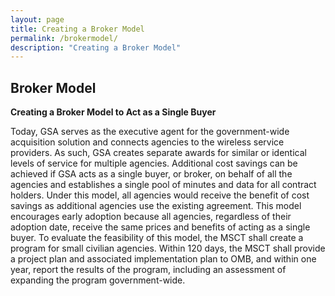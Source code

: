 ```yaml
---
layout: page
title: Creating a Broker Model
permalink: /brokermodel/
description: "Creating a Broker Model"
---
```

## **Broker Model**

**Creating a Broker Model to Act as a Single Buyer**

Today, GSA serves as the executive agent for the government-wide acquisition solution and connects agencies to the wireless service providers.  As such, GSA creates separate awards for similar or identical levels of service for multiple agencies.  Additional cost savings can be achieved if GSA acts as a single buyer, or broker, on behalf of all the agencies and establishes a single pool of minutes and data for all contract holders.  Under this model, all agencies would receive the benefit of cost savings as additional agencies use the existing agreement.  This model encourages early adoption because all agencies, regardless of their adoption date, receive the same prices and benefits of acting as a single buyer.  To evaluate the feasibility of this model, the MSCT shall create a program for small civilian agencies.  Within 120 days, the MSCT shall provide a project plan and associated implementation plan to OMB, and within one year, report the results of the program, including an assessment of expanding the program government-wide.
